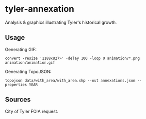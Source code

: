 # tyler-annexation

Analysis & graphics illustrating Tyler's historical growth.

## Usage

Generating GIF:

```
convert -resize '1188x827>' -delay 100 -loop 0 animation/*.png animation/animation.gif
```

Generating TopoJSON:

```
topojson data/with_area/with_area.shp --out annexations.json --properties YEAR
```

## Sources

City of Tyler FOIA request.